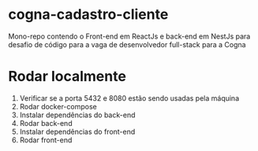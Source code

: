 # cogna-cadastro-cliente
Mono-repo contendo o Front-end em ReactJs e back-end em NestJs para desafio de código para a vaga de desenvolvedor full-stack para a Cogna

# Rodar localmente
1. Verificar se a porta 5432 e 8080 estão sendo usadas pela máquina
2. Rodar docker-compose
3. Instalar dependências do back-end
4. Rodar back-end
5. Instalar dependências do front-end
6. Rodar front-end

